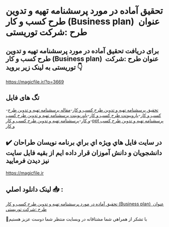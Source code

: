 # تحقیق آماده در مورد پرسشنامه تهيه و تدوين طرح کسب و کار (Business plan)  عنوان طرح :شرکت توريستی

## برای دریافت تحقیق آماده در مورد پرسشنامه تهيه و تدوين طرح کسب و کار (Business plan)  عنوان طرح :شرکت توريستی به لینک زیر بروید 👇

https://magicfile.ir/?p=3669

## تگ های فایل

-[تحقیق پرسشنامه تهيه و تدوين طرح کسب و کار](https://magicfile.ir/product/%d9%be%d8%b1%d8%b3%d8%b4%d9%86%d8%a7%d9%85%d9%87-%d8%aa%d9%87%d9%8a%d9%87-%d9%88-%d8%aa%d8%af%d9%88%d9%8a%d9%86-%d8%b7%d8%b1%d8%ad-%da%a9%d8%b3%d8%a8-%d9%88-%da%a9%d8%a7%d8%b1/)-[مقاله پرسشنامه تهيه و تدوين طرح کسب و کار](https://magicfile.ir/product/%d9%be%d8%b1%d8%b3%d8%b4%d9%86%d8%a7%d9%85%d9%87-%d8%aa%d9%87%d9%8a%d9%87-%d9%88-%d8%aa%d8%af%d9%88%d9%8a%d9%86-%d8%b7%d8%b1%d8%ad-%da%a9%d8%b3%d8%a8-%d9%88-%da%a9%d8%a7%d8%b1/)-[پاروپیونت طرح کسب و کار](https://magicfile.ir/product/%d9%be%d8%b1%d8%b3%d8%b4%d9%86%d8%a7%d9%85%d9%87-%d8%aa%d9%87%d9%8a%d9%87-%d9%88-%d8%aa%d8%af%d9%88%d9%8a%d9%86-%d8%b7%d8%b1%d8%ad-%da%a9%d8%b3%d8%a8-%d9%88-%da%a9%d8%a7%d8%b1/)-[پاورپوینت پرسشنامه تهيه و تدوين طرح کسب و کار](https://magicfile.ir/product/%d9%be%d8%b1%d8%b3%d8%b4%d9%86%d8%a7%d9%85%d9%87-%d8%aa%d9%87%d9%8a%d9%87-%d9%88-%d8%aa%d8%af%d9%88%d9%8a%d9%86-%d8%b7%d8%b1%d8%ad-%da%a9%d8%b3%d8%a8-%d9%88-%da%a9%d8%a7%d8%b1/)-[پرسشنامه تهيه و تدوين طرح کسب و کار](https://magicfile.ir/product/%d9%be%d8%b1%d8%b3%d8%b4%d9%86%d8%a7%d9%85%d9%87-%d8%aa%d9%87%d9%8a%d9%87-%d9%88-%d8%aa%d8%af%d9%88%d9%8a%d9%86-%d8%b7%d8%b1%d8%ad-%da%a9%d8%b3%d8%a8-%d9%88-%da%a9%d8%a7%d8%b1/)-[ppt پرسشنامه تهيه و تدوين طرح کسب و کار](https://magicfile.ir/product/%d9%be%d8%b1%d8%b3%d8%b4%d9%86%d8%a7%d9%85%d9%87-%d8%aa%d9%87%d9%8a%d9%87-%d9%88-%d8%aa%d8%af%d9%88%d9%8a%d9%86-%d8%b7%d8%b1%d8%ad-%da%a9%d8%b3%d8%a8-%d9%88-%da%a9%d8%a7%d8%b1/)

## ✔️ در سايت فايل هاي ويژه اي براي برنامه نويسان طراحان دانشجويان و دانش آموزان قرار داده ايم از بقيه فايل سايت نيز ديدن فرماييد

https://magicfile.ir


## لينک دانلود اصلي 📥 :

[تحقیق آماده در مورد پرسشنامه تهيه و تدوين طرح کسب و کار (Business plan)  عنوان طرح :شرکت توريستی](https://magicfile.ir/product/%d9%be%d8%b1%d8%b3%d8%b4%d9%86%d8%a7%d9%85%d9%87-%d8%aa%d9%87%d9%8a%d9%87-%d9%88-%d8%aa%d8%af%d9%88%d9%8a%d9%86-%d8%b7%d8%b1%d8%ad-%da%a9%d8%b3%d8%a8-%d9%88-%da%a9%d8%a7%d8%b1/) 


🙏با تشکر از همراهي شما مشتاقانه در وبسایت منتظر شما دوست عزیز هستیم

